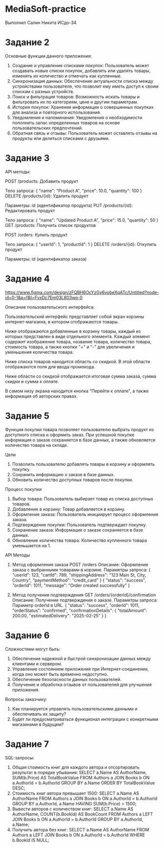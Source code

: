 # MediaSoft-practice
Выполнил Салин Никита ИСдо-34

# Задание 2
Основные функции данного приложения:
1. Создание и управление списками покупок: Пользователь может создавать новые списки покупок, добавлять или удалять товары, изменять их количество и отмечать как купленные.
2. Синхронизация данных: Обеспечение актуальности списка между устройствами пользователя, что позволит ему иметь доступ к своим спискам с разных устройств.
3. Поиск и фильтрация товаров: Возможность искать товары и фильтровать их по категориям, цене и другим параметрам.
4. История покупок: Хранение информации о совершенных покупках для анализа и повторного использования.
5. Уведомления и напоминания: Уведомления о необходимости пополнить запас определенных товаров на основе пользовательских предпочтений.
6. Обратная связь и отзывы: Пользователь может оставлять отзывы на продукты или делиться списками с друзьями.

# Задание 3
API методы:

POST /products: Добавить продукт

Тело запроса: { "name": "Product A", "price": 10.0, "quantity": 100 }
DELETE /products/{id}: Удалить продукт

Параметры: id (идентификатор продукта)
PUT /products/{id}: Редактировать продукт

Тело запроса: { "name": "Updated Product A", "price": 15.0, "quantity": 50 }
GET /products: Получить список продуктов

POST /orders: Купить продукт

Тело запроса: { "userId": 1, "productId": 1 }
DELETE /orders/{id}: Откупить продукт

Параметры: id (идентификатор заказа)

# Задание 4
https://www.figma.com/design/zFQBH6OcYzGv6vobeXqATc/Untitled?node-id=0-1&p=f&t=FyxDc7Em03L803wq-0

Описание пользовательского интерфейса:

Пользовательский интерфейс представляет собой экран корзины интернет-магазина, в котором отображаются товары.

Ниже отображаются добавленные в корзину товары, каждый из которых представлен в виде отдельного элемента. Каждый элемент содержит изображение товара, название товара, количество товара, стоимость товара, а также кнопки "+" и "-" для увеличения и уменьшения количества товара.

Ниже списка товаров находится область со скидкой. В этой области отображаются поля для ввода промокода.

Ниже области со скидкой отображается итоговая сумма заказа, сумма скидки и сумма к оплате.

В самом низу экрана находится кнопка "Перейти к оплате", а также информация об авторских правах.

# Задание 5
Функция покупки товара позволяет пользователю выбрать продукт из доступного списка и оформить заказ. При успешной покупке информация о заказе сохраняется в базе данных, а также обновляется количество товара на складе.

Цели
1. Позволить пользователю добавлять товары в корзину и оформлять покупку.
2. Сохранить информацию о заказе в базе данных.
3. Обновить количество доступных товаров после покупки.

Процесс покупки

1. Выбор товара: Пользователь выбирает товар из списка доступных товаров.
2. Добавление в корзину: Товар добавляется в корзину.
3. Оформление заказа: Пользователь инициирует процесс оформления заказа.
4. Подтверждение покупки: Пользователь подтверждает покупку.
5. Сохранение заказа: Информация о заказе сохраняется в базе данных.
6. Обновление количества товара: Количество купленного товара уменьшается на 1.

API Методы

1. Метод оформления заказа
POST /orders
Описание: Оформление заказа с выбранными товарами в корзине.
Параметры запроса:
{
  "userId": 123,
  "cartId": 789,
  "shippingAddress": "123 Main St, City, Country",
  "paymentMethod": "credit_card"
}
{
  "status": "success",
  "orderId": 1011,
  "message": "Order created successfully"
}

2. Метод получения подтверждения
GET /orders/{orderId}/confirmation
Описание: Получение подтверждения о заказе.
Параметры запроса: Параметр orderId в URL.
{
  "status": "success",
  "orderId": 1011,
  "orderStatus": "confirmed",
  "confirmationDetails": {
    "totalAmount": 200.00,
    "estimatedDelivery": "2025-02-25"
  }
}

# Задание 6
Сложностями могут быть:
1. Обеспечение надежной и быстрой синхронизации данных между клиентами и сервером.
2. Управление состоянием приложения при Интернет-соединении, когда оно может быть временно недоступно.
3. Обеспечение безопасности данных пользователей.
4. Получение и обработка отзывов от пользователей для улучшения приложения.

Вопросы заказчику:
1. Как планируется управлять пользовательскими данными и обеспечивать их защиту?
2. Будет ли предусматриваться функционал интеграции с конкретными магазинами в будущем?

# Задание 7
SQL-запросы:
1. Общая стоимость книг для каждого автора и отсортировать результат в порядке убывания:
   SELECT a.Name AS AuthorName, SUM(b.Price) AS TotalBookValue
   FROM Authors a
   JOIN Books b ON a.AuthorId = b.AuthorId
   GROUP BY a.Name
   ORDER BY TotalBookValue DESC;
2. Стоимость книг автора превышает 1500:
   SELECT a.Name AS AuthorName
   FROM Authors a
   JOIN Books b ON a.AuthorId = b.AuthorId
   GROUP BY a.AuthorId, a.Name
   HAVING SUM(b.Price) > 1500;
3. Вывести авторов с количеством книг:
   SELECT a.Name AS AuthorName, COUNT(b.BookId) AS BookCount
   FROM Authors a
   LEFT JOIN Books b ON a.AuthorId = b.AuthorId
   GROUP BY a.AuthorId, a.Name;
4. Получить автора без книг:
   SELECT a.Name AS AuthorName
   FROM Authors a
   LEFT JOIN Books b ON a.AuthorId = b.AuthorId
   WHERE b.BookId IS NULL;
